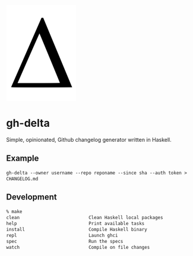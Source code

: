 ![](delta.png)

# gh-delta

Simple, opinionated, Github changelog generator written in Haskell.

## Example

```
gh-delta --owner username --repo reponame --since sha --auth token > CHANGELOG.md
```

## Development

```
% make
clean                          Clean Haskell local packages
help                           Print available tasks
install                        Compile Haskell binary
repl                           Launch ghci
spec                           Run the specs
watch                          Compile on file changes
```
